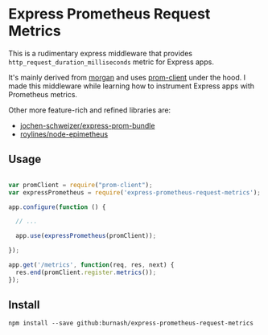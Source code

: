 # Express Prometheus Request Metrics

This is a rudimentary express middleware that provides `http_request_duration_milliseconds`
metric for Express apps.

It's mainly derived from [morgan](https://github.com/expressjs/morgan) and uses [prom-client](https://github.com/siimon/prom-client) under the hood. I made this middleware while learning how to instrument
Express apps with Prometheus metrics.

Other more feature-rich and refined libraries are:

* [jochen-schweizer/express-prom-bundle](https://github.com/jochen-schweizer/express-prom-bundle)
* [roylines/node-epimetheus](https://github.com/roylines/node-epimetheus)


## Usage

```js

var promClient = require("prom-client");
var expressPrometheus = require('express-prometheus-request-metrics');

app.configure(function () {

  // ...

  app.use(expressPrometheus(promClient));

});

app.get('/metrics', function(req, res, next) {
  res.end(promClient.register.metrics());
});

```


## Install

```
npm install --save github:burnash/express-prometheus-request-metrics
```
